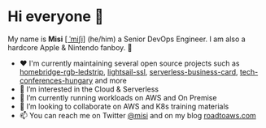 # Hi everyone 👋

My name is **Misi** [[ ˈmiʃi]](http://ipa-reader.xyz/?text=%CB%88mi%CA%83i&voice=Joey) (he/him) a Senior DevOps Engineer. I am also a hardcore Apple & Nintendo fanboy. 🤠

- ❤️ I'm currently maintaining several open source projects such as [homebridge-rgb-ledstrip](https://github.com/suhajda3/homebridge-rgb-ledstrip), [lightsail-ssl](https://github.com/suhajda3/lightsail-ssl), [serverless-business-card](https://github.com/suhajda3/serverless-business-card), [tech-conferences-hungary](https://github.com/suhajda3/tech-conferences-hungary) and more
- 👀 I’m interested in the Cloud & Serverless
- 🌱 I’m currently running workloads on AWS and On Premise
- 💞️ I’m looking to collaborate on AWS and K8s training materials
- 📫 You can reach me on Twitter [@misi](https://twitter.com/misi) and on my blog [roadtoaws.com](https://roadtoaws.com/)

<!---
suhajda3/suhajda3 is a ✨ special ✨ repository because its `README.md` (this file) appears on your GitHub profile.
You can click the Preview link to take a look at your changes.
--->
